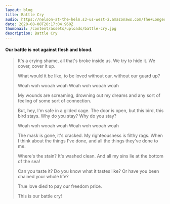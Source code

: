 ```yaml
---
layout: blog
title: Battle Cry
audio: https://nelson-at-the-helm.s3-us-west-2.amazonaws.com/The+Longest+Kiss.mp3
date: 2020-08-08T20:17:04.960Z
thumbnail: /content/assets/uploads/battle-cry.jpg
description: Battle Cry
---
```

#### Our battle is not against flesh and blood.

> It's a crying shame,
> all that's broke inside us.
> We try to hide it.
> We cover, cover it up.
>
> What would it be like,
> to be loved without our,
> without our guard up?
>
> Woah woh wooah woah
> Woah woh wooah woah
>
> My wounds are screaming,
> drowning out my dreams and
> any sort of feeling
> of some sort of connection.
>
> But, hey, I'm safe
> in a gilded cage.
> The door is open,
> but this bird, this bird stays.
> Why do you stay?
> Why do you stay?
>
> Woah woh wooah woah
> Woah woh wooah woah
>
> The mask is gone, it's cracked.
> My righteousness is filthy rags.
> When I think about the things I've done,
> and all the things they've done to me.
>
> Where's the stain?
> It's washed clean.
> And all my sins lie at the bottom of the sea!
>
> Can you taste it?
> Do you know what it tastes like?
> Or have you been chained your whole life?
>
> True love died to pay our freedom price.
>
> This is our battle cry!